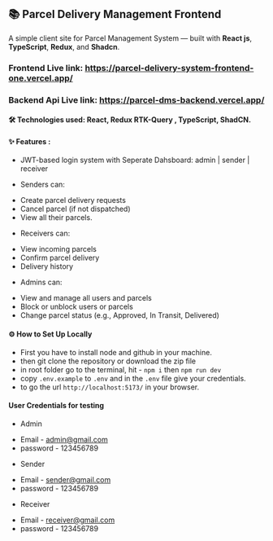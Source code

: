 ## 📚 Parcel Delivery Management Frontend

A simple client site for Parcel Management System — built with **React js**, **TypeScript**, **Redux**, and **Shadcn**.

### Frontend Live link: https://parcel-delivery-system-frontend-one.vercel.app/
### Backend Api Live link: https://parcel-dms-backend.vercel.app/

#### 🛠️ Technologies used: React, Redux RTK-Query , TypeScript, ShadCN.

#### ✨ Features :

- JWT-based login system with Seperate Dahsboard: admin | sender | receiver

- Senders can:

* Create parcel delivery requests
* Cancel parcel (if not dispatched)
* View all their parcels.

- Receivers can:

* View incoming parcels
* Confirm parcel delivery
* Delivery history

- Admins can:

* View and manage all users and parcels
* Block or unblock users or parcels
* Change parcel status (e.g., Approved, In Transit, Delivered)


#### ⚙️ How to Set Up Locally

- First you have to install node and github in your machine.
- then git clone the repository or download the zip file
- in root folder go to the terminal, hit - `npm i` then `npm run dev`
- copy `.env.example` to `.env` and in the `.env` file give your credentials.
- to go the url `http://localhost:5173/` in your browser.


#### User Credentials for testing

- Admin
* Email - admin@gmail.com
* password - 123456789 


- Sender
* Email - sender@gmail.com
* password - 123456789 


- Receiver
* Email - receiver@gmail.com
* password - 123456789 
